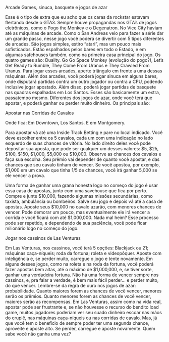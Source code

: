 Arcade Games, sinuca, basquete e jogos de azar

Esse é o tipo de extra que eu acho que os caras da rockstar estavam flertando desde o GTA3. Sempre houve propagandas nos GTA’s de jogos eletrônicos, como o Pogo the Monkey e o Degenatron. No Vice City haviam até as máquinas de arcade. Como o San Andreas veio para fazer a série dar um grande passo, nesse jogo você poderá se divertir com 5 tipos diferentes de arcades. São jogos simples, estiro “atari”, mas um pouco mais sofisticados. Estão espalhados pelos bares em todo o Estado, e em algumas safehouses também, como na primeira casa principal do jogo. Os quatro games são: Duality. Go Go Space Monkey (evolução do pogo?), Let’s Get Ready to Rumble, They Come From Uranus e They Crawled From Uranus. Para jogar esses arcades, aperte triângulo em frente a uma dessas máquinas. Além dos arcades, você poderá jogar sinuca em alguns bares, onde disputará partidas contra um outro jogador ou contra a CPU, podendo inclusive jogar apostado. Além disso, poderá jogar partidas de basquete nas quadras espalhadas em Los Santos. Esses são basicamente um extra, passatempo mesmo. Diferentes dos jogos de azar, onde você terá que apostar, e poderá ganhar ou perder muito dinheiro. Os principais são: 

Apostar nas Corridas de Cavalos

Onde fica: Em Downtown, Los Santos. E em Montgomery.

Para apostar vá até uma Inside Track Betting e pare no local indicado. Você deve escolher entre os 5 cavalos, cada um com uma indicação no lado esquerdo de suas chances de vitória. No lado direito deles você pode depositar sua aposta, que pode ser qualquer um desses valores: $5, $25, $100, $150, $1,000, $5,000 ou $10,000. Observe as chances dos cavalos e faça sua escolha. Seu prêmio vai depender de quanto você apostar, e das chances que seu cavalo tinham de vencer. Se você apostou, por exemplo, $1,000 em um cavalo que tinha 1/5 de chances, você irá ganhar 5,000 se ele vencer a prova.

Uma forma de ganhar uma grana honesta logo no começo do jogo é usar essa casa de apostas, junto com uma savehouse que fica por perto. Compre e junte $10,000, fazendo algumas missões secundárias, como taxista, ambulância ou bombeiros. Salve seu jogo e depois vá até a casa de apostas. Aposte seus $10,000 no cavalo azarão, com menores chances de vencer. Pode demorar um pouco, mas eventualmente ele irá vencer a corrida e você ficará com até $1,000,000. Nada mal heim? Esse processo pode ser repetido, e dependendo de sua paciência, você pode ficar milionário logo no começo do jogo.

Jogar nos cassinos de Las Venturas

Em Las Venturas, nos cassinos, você terá 5 opções: Blackjack ou 21; máquinas caça-níqueis; roda da fortuna; roleta e videopôquer. Aposte com inteligência e, se perder muito, carregue o jogo e tente novamente. Em alguns desses jogos, como na roleta e na roda da fortuna, você poderá fazer apostas bem altas, até o máximo de $1,000,000, e, se tiver sorte, ganhar uma verdadeira fortuna. Não há uma forma de vencer sempre nos cassinos, e, pra falar a verdade, é bem mais fácil perder... e perder muito, do que vencer. Lembre-se da regra de ouro nos jogos de azar: probabilidade. Quanto maiores forem as chances de você vencer, menores serão os prêmios. Quanto menores forem as chances de você vencer, maiores serão as recompensas. Em Las Venturas, assim como na vida real, apostar pode ser frustrante e, se não houvesse o recurso do bendito load game, muitos jogadores poderiam ver seu suado dinheiro escoar nas mãos do crupiê, nas máquinas caça-níqueis ou nas corridas de cavalo. Mas, já que você tem o benefício de sempre poder ter uma segunda chance, aproveite e aposte alto. Se perder, carregue e aposte novamente. Quem sabe você não ganha uma vez?